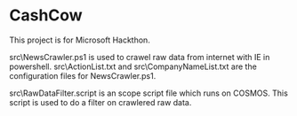 # CashCow
This project is for Microsoft Hackthon.

src\NewsCrawler.ps1 is used to crawel raw data from internet with IE in powershell. src\ActionList.txt and src\CompanyNameList.txt are the configuration files for NewsCrawler.ps1.

src\RawDataFilter.script is an scope script file which runs on COSMOS. This script is used to do a filter on crawlered raw data.

